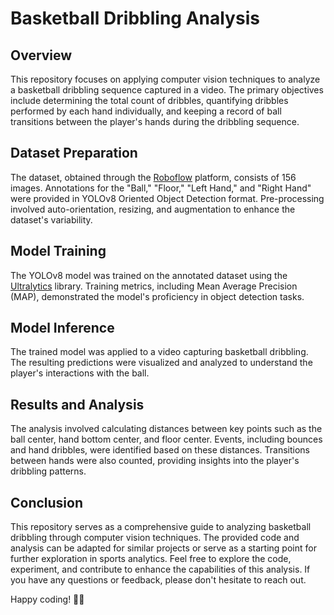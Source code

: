 # Basketball Dribbling Analysis

## Overview

This repository focuses on applying computer vision techniques to analyze a basketball dribbling sequence captured in a video. The primary objectives include determining the total count of dribbles, quantifying dribbles performed by each hand individually, and keeping a record of ball transitions between the player's hands during the dribbling sequence.

## Dataset Preparation

The dataset, obtained through the [Roboflow](https://roboflow.com/) platform, consists of 156 images. Annotations for the "Ball," "Floor," "Left Hand," and "Right Hand" were provided in YOLOv8 Oriented Object Detection format. Pre-processing involved auto-orientation, resizing, and augmentation to enhance the dataset's variability.

## Model Training

The YOLOv8 model was trained on the annotated dataset using the [Ultralytics](https://github.com/ultralytics/yolov5) library. Training metrics, including Mean Average Precision (MAP), demonstrated the model's proficiency in object detection tasks.

## Model Inference

The trained model was applied to a video capturing basketball dribbling. The resulting predictions were visualized and analyzed to understand the player's interactions with the ball.

## Results and Analysis

The analysis involved calculating distances between key points such as the ball center, hand bottom center, and floor center. Events, including bounces and hand dribbles, were identified based on these distances. Transitions between hands were also counted, providing insights into the player's dribbling patterns.

## Conclusion

This repository serves as a comprehensive guide to analyzing basketball dribbling through computer vision techniques. The provided code and analysis can be adapted for similar projects or serve as a starting point for further exploration in sports analytics. Feel free to explore the code, experiment, and contribute to enhance the capabilities of this analysis. If you have any questions or feedback, please don't hesitate to reach out.

Happy coding! 🏀✨